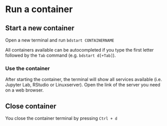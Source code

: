 # Run a container

## Start a new container

Open a new terminal and run `bdstart CONTAINERNAME`

All containers available can be autocompleted if you type the first letter followed by the `Tab` command (e.g. `bdstart d[+Tab]`).

### Use the container

After starting the container, the terminal will show all services available (i.e. Jupyter Lab, RStudio or Linuxserver). Open the link of the server you need on a web browser.

## Close container

You close the container terminal by pressing `Ctrl + d`
